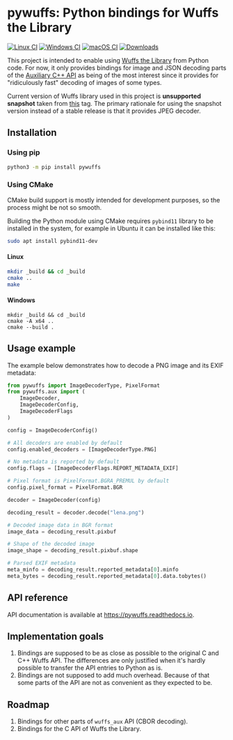 # pywuffs: Python bindings for Wuffs the Library

[![Linux CI](https://github.com/dev0x13/pywuffs/actions/workflows/linux.yml/badge.svg)](https://github.com/dev0x13/pywuffs/actions/workflows/linux.yml)
[![Windows CI](https://github.com/dev0x13/pywuffs/actions/workflows/windows.yml/badge.svg)](https://github.com/dev0x13/pywuffs/actions/workflows/windows.yml)
[![macOS CI](https://github.com/dev0x13/pywuffs/actions/workflows/macos.yml/badge.svg)](https://github.com/dev0x13/pywuffs/actions/workflows/macos.yml)
[![Downloads](https://static.pepy.tech/badge/pywuffs)](https://pepy.tech/project/pywuffs)

This project is intended to enable using [Wuffs the Library](https://github.com/google/wuffs) from Python code. For now,
it only provides bindings for image and JSON decoding parts of
the [Auxiliary C++ API](https://github.com/google/wuffs/blob/main/doc/note/auxiliary-code.md) as being of the most
interest since it provides for "ridiculously fast" decoding of images of some types.

Current version of Wuffs library used in this project is **unsupported snapshot** taken from
[this](https://github.com/google/wuffs/releases/tag/v0.4.0-alpha.9) tag. The primary
rationale for using the snapshot version instead of a stable release is that it provides JPEG decoder.

## Installation

### Using pip

```bash
python3 -m pip install pywuffs
```

### Using CMake

CMake build support is mostly intended for development purposes, so the process might be
not so smooth.

Building the Python module using CMake requires `pybind11` library to be installed in the
system, for example in Ubuntu it can be installed like this:

```bash
sudo apt install pybind11-dev
```

#### Linux

```bash
mkdir _build && cd _build
cmake ..
make
```

#### Windows

```shell
mkdir _build && cd _build
cmake -A x64 ..
cmake --build .
```

## Usage example

The example below demonstrates how to decode a PNG image and its EXIF metadata:

```python
from pywuffs import ImageDecoderType, PixelFormat
from pywuffs.aux import (
    ImageDecoder,
    ImageDecoderConfig,
    ImageDecoderFlags
)

config = ImageDecoderConfig()

# All decoders are enabled by default
config.enabled_decoders = [ImageDecoderType.PNG]

# No metadata is reported by default
config.flags = [ImageDecoderFlags.REPORT_METADATA_EXIF]

# Pixel format is PixelFormat.BGRA_PREMUL by default
config.pixel_format = PixelFormat.BGR

decoder = ImageDecoder(config)

decoding_result = decoder.decode("lena.png")

# Decoded image data in BGR format
image_data = decoding_result.pixbuf

# Shape of the decoded image
image_shape = decoding_result.pixbuf.shape

# Parsed EXIF metadata
meta_minfo = decoding_result.reported_metadata[0].minfo
meta_bytes = decoding_result.reported_metadata[0].data.tobytes()
```

## API reference

API documentation is available at https://pywuffs.readthedocs.io. 

## Implementation goals

1. Bindings are supposed to be as close as possible to the original C and C++ Wuffs API. The differences are only
   justified when it's hardly possible to transfer the API entries to Python as is.
2. Bindings are not supposed to add much overhead. Because of that some parts of the API are not as convenient as they
   expected to be.

## Roadmap

1. Bindings for other parts of `wuffs_aux` API (CBOR decoding).
2. Bindings for the C API of Wuffs the Library.
